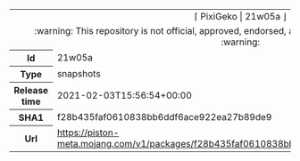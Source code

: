 <html><table>
<tr><td colspan="2" align="center"><img width="0" height="0"><br/>⌈ PixiGeko | 21w05a ⌋<br/><img width="0" height="0"></td></tr>
<tr><td colspan="2" align="center"><img width="0" height="0"><br/>
:warning: This repository is not official, approved, endorsed, associated or connected with Mojang :warning:
<br/><img width="0" height="0"></td></tr>
<tr><th>Id</th><td>21w05a</td></tr>
<tr><th>Type</th><td>snapshots</td></tr>
<tr><th>Release time</th><td>2021-02-03T15:56:54+00:00</td></tr>
<tr><th>SHA1</th><td>f28b435faf0610838bb6ddf6ace922ea27b89de9</td></tr>
<tr><th>Url</th><td><a href="https://piston-meta.mojang.com/v1/packages/f28b435faf0610838bb6ddf6ace922ea27b89de9/21w05a.json">https://piston-meta.mojang.com/v1/packages/f28b435faf0610838bb6ddf6ace922ea27b89de9/21w05a.json</a></td></tr>